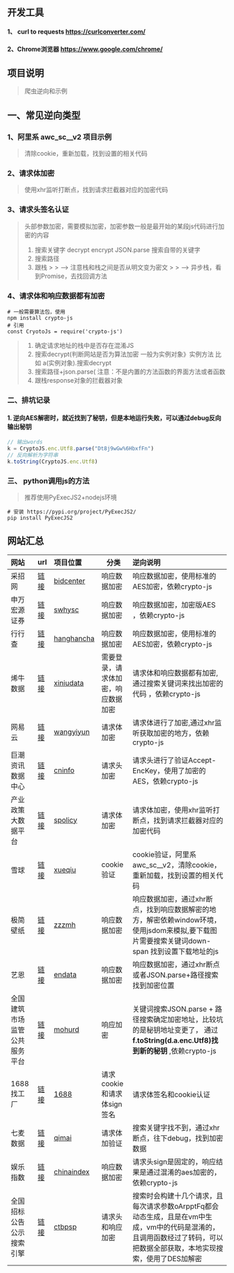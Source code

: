 ## 开发工具

#### 1、 curl to requests https://curlconverter.com/

#### 2、Chrome浏览器  https://www.google.com/chrome/

## 项目说明

> 爬虫逆向和示例

## 一、常见逆向类型

### 1、阿里系 awc_sc__v2 项目示例

> 清除cookie，重新加载，找到设置的相关代码

### 2、请求体加密

> 使用xhr监听打断点，找到请求拦截器对应的加密代码

### 3、请求头签名认证

> 头部参数加密，需要模拟加密，加密参数一般是最开始的某段js代码进行加密的内容
> 1. 搜索关键字 decrypt encrypt JSON.parse 搜索自带的关键字
> 2. 搜索路径
> 3. 跟栈
     >
     >    --> 注意栈和栈之间是否从明文变为密文
     >
     >    --> 异步栈，看到Promise，去找回调方法

### 4、请求体和响应数据都有加密

```
# 一般需要算法包，使用
npm install crypto-js
# 引用
const CryotoJs = require('crypto-js')
```

> 1. 确定请求地址的栈中是否存在混淆JS
> 2. 搜索decrypt(判断网站是否为算法加密 一般为实例对象》实例方法 比如 a(实例对象).搜索decrypt
> 3. 搜索路径+json.parse(  注意：不是内置的方法函数的界面方法或者函数
> 4. 跟栈response对象的拦截器对象

### 二、排坑记录

#### 1. 逆向AES解密时，就近找到了秘钥，但是本地运行失败，可以通过debug反向输出秘钥

```js
// 输出words
k = CryptoJS.enc.Utf8.parse("Dt8j9wGw%6HbxfFn")
// 反向解析为字符串
k.toString(CryptoJS.enc.Utf8)

```

### 三、 python调用js的方法

> 推荐使用PyExecJS2+nodejs环境

```shell
# 安装 https://pypi.org/project/PyExecJS2/
pip install PyExecJS2
```

## 网站汇总

| 网站             | url                                                                                                    | 项目位置                        | 分类                 | 逆向说明                                                                                         |
|:---------------|:-------------------------------------------------------------------------------------------------------|:----------------------------|--------------------|:---------------------------------------------------------------------------------------------|
| 采招网            | [链接](https://search.bidcenter.com.cn/)                                                                 | [bidcenter](./bidcenter)    | 响应数据加密             | 响应数据加密，使用标准的AES加密，依赖crypto-js                                                                |
| 申万宏源证券         | [链接](https://www.swhysc.com/swhysc/financial/marginTradingList?channel=00010017000300020001&listId=2 ) | [swhysc](./swhysc)          | 响应数据加密             | 响应数据加密，加密版AES ，依赖crypto-js                                                                   |
| 行行查            | [链接](https://www.hanghangcha.com/)                                                                     | [hanghancha](./hanghangcha) | 响应数据加密             | 响应数据加密，使用标准的AES加密，依赖crypto-js                                                                |
| 烯牛数据           | [链接]( https://www.xiniudata.com/industry/newest?from=data)                                             | [xiniudata](./xiniudata)    | 需要登录，请求体加密，响应数据加密  | 请求体和响应数据都有加密,通过搜索关键词来找出加密的代码 ，依赖crypto-js                                                    |
| 网易云            | [链接](https://music.163.com/)                                                                           | [wangyiyun](./wangyiyun)    | 请求体加密              | 请求体进行了加密,通过xhr监听获取加密的地方，依赖crypto-js                                                          |
| 巨潮资讯数据中心       | [链接](https://webapi.cninfo.com.cn/#/marketDataDate)                                                    | [cninfo](./cninfo)          | 请求头加密              | 请求头进行了验证Accept-EncKey，使用了加密的AES，依赖crypto-js                                                  |
| 产业政策大数据平台      | [链接](http://www.spolicy.com/)                                                                          | [spolicy](./spolicy)        | 请求体加密              | 请求体加密，使用xhr监听打断点，找到请求拦截器对应的加密代码                                                              |
| 雪球             | [链接]( https://xueqiu.com/)                                                                             | [xueqiu](./xueqiu)          | cookie验证           | cookie验证，阿里系awc_sc__v2，清除cookie，重新加载，找到设置的相关代码                                               |
| 极简壁纸           | [链接]( https://bz.zzzmh.cn/index)                                                                       | [zzzmh](./zzzmh)            | 响应数据加密             | 响应数据加密，通过xhr断点，找到响应数据解密的地方，解密依赖window环境，使用jsdom来模拟,要下载图片需要搜索关键词down-span 找到设置下载地址的js         |
| 艺恩             | [链接](https://www.endata.com.cn/BoxOffice/BO/Year/index.html)                                           | [endata](./endata)          | 响应数据加密             | 响应数据加密，通过xhr断点或者JSON.parse+路径搜索找到加密位置                                                        |
| 全国建筑市场监管公共服务平台 | [链接](https://jzsc.mohurd.gov.cn/data/project)                                                          | [mohurd](./mohurd)          | 响应加密               | 关键词搜索JSON.parse + 路径搜索确定加密地址，比较坑的是秘钥地址变更了， 通过**f.toString(d.a.enc.Utf8)找到新的秘钥** ,依赖crypto-js |
| 1688找工厂        | [链接](https://sale.1688.com/factory/home.html)                                                          | [1688](./1688)              | 请求cookie和请求体sign签名 | 请求体签名和cookie认证                                                                               |通过搜索关键词sign: 和请求路径找到对应的js
| 七麦数据           | [链接](https://www.qimai.cn/)                                                                            | [qimai](./qimai)            | 请求体加验证             | 搜索关键字找不到，通过xhr断点，往下debug，找到加密数据                                                              |
| 娱乐指数           | [链接](https://www.chinaindex.net/)                                                                      | [chinaindex](./chinaindex)  | 响应数据加密             | 请求头sign是固定的，响应结果是通过混淆的aes加密的，   依赖crypto-js                                                  |
| 全国招标公告公示搜索引擎   | [链接](https://ctbpsp.com/#/)                                                                            | [ctbpsp](./ctbpsp)          | 请求头和响应加密           | 搜索时会构建十几个请求，且每次请求参数oArpptFq都会动态生成，且是在vm中生成，vm中的代码是混淆的，且调用函数经过了转码，可以把数据全部获取，本地实现搜索，使用了DES加解密  |